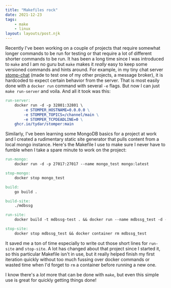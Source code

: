 ```yaml
---
title: "Makefiles rock"
date: 2021-12-23
tags:
    - make
    - linux
layout: layouts/post.njk
---
```

Recently I've been working on a couple of projects that require somewhat longer commands to be run for testing or that
require a lot of different shorter commands to be run. It has been a long time since I was introduced to `make` and I am no guru
but `make` makes it *really* easy to keep some versioned commands and hints around. For example, in my tiny chat server [stomp-chat](https://github.com/tydar/stomp-chat) (made to test one of my other projects, a message broker), it is hardcoded to expect
certain behavior from the server. That is most easily done with a `docker run` command with several `-e` flags. But now
I can just `make run-server` and voila. And all it took was this:

```makefile
run-server:
	docker run -d -p 32801:32801 \
		-e STOMPER_HOSTNAME=0.0.0.0 \
		-e STOMPER_TOPICS=/channel/main \
		-e STOMPER_TCPDEADLINE=0 \
	ghcr.io/tydar/stomper:main
```

Similarly, I've been learning some MongoDB basics for a project at work and I created a rudimentary static site generator that
pulls content from a local mongo instance. Here's the Makefile I use to make sure I never have to fumble when I take a spare
minute to work on the project:

```makefile
run-mongo:
	docker run -d -p 27017:27017 --name mongo_test mongo:latest

stop-mongo:
	docker stop mongo_test

build:
	go build .

build-site: 
	./mdbssg

run-site:
	docker build -t mdbssg-test . && docker run --name mdbssg_test -d -p 8080:80 mdbssg-test

stop-site:
	docker stop mdbssg_test && docker container rm mdbssg_test
```

It saved me a ton of time especially to write out those short lines for `run-site` and `stop-site`. A lot has changed
about that project since I started it, so this particular Makefile isn't in use, but it really helped finish my first
iteration quickly without too much fussing over docker commands or wasted time when I'd forget to `rm` a container before
running a new one.

I know there's a *lot* more that can be done with `make`, but even this simple use is great for quickly getting things done!
